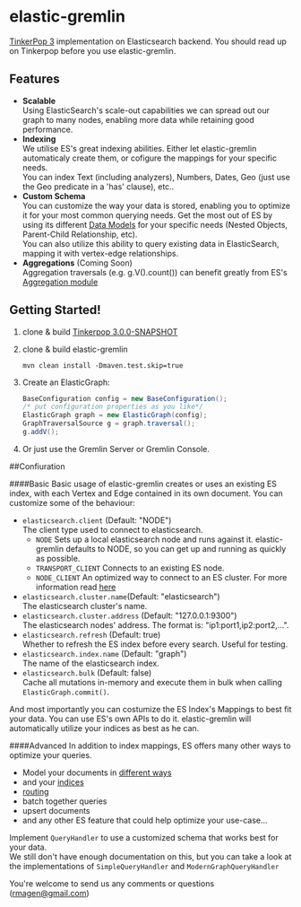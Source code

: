 # elastic-gremlin

[TinkerPop 3](http://tinkerpop.incubator.apache.org/docs/3.0.0-SNAPSHOT/) implementation on Elasticsearch backend. You should read up on Tinkerpop before you use elastic-gremlin.

## Features   
- **Scalable** <br> 
   Using ElasticSearch's scale-out capabilities we can spread out our graph to many nodes, enabling more data while retaining good performance.
- **Indexing** <br>
We utilise ES's great indexing abilities. Either let elastic-gremlin automaticaly create them, or cofigure the mappings for your specific needs. <br> 
You can index Text (including analyzers), Numbers, Dates, Geo (just use the Geo predicate in a 'has' clause), etc..
- **Custom Schema** <br>
You can customize the way your data is stored, enabling you to optimize it for your most common querying needs. Get the most out of ES by using its different [Data Models](https://www.elastic.co/guide/en/elasticsearch/guide/current/modeling-your-data.html) for your specific needs (Nested Objects, Parent-Child Relationship, etc).<br>
You can also utilize this ability to query existing data in ElasticSearch, mapping it with vertex-edge relationships.
- **Aggregations** (Coming Soon) <br>
Aggregation traversals (e.g. g.V().count()) can benefit greatly from ES's [Aggregation module](https://www.elastic.co/guide/en/elasticsearch/reference/1.x/search-aggregations.html)


## Getting Started!
1. clone & build [Tinkerpop 3.0.0-SNAPSHOT](https://github.com/apache/incubator-tinkerpop/tree/master)
2. clone & build elastic-gremlin
    
    ```mvn clean install -Dmaven.test.skip=true```
3. Create an ElasticGraph:
   
    ```java
    BaseConfiguration config = new BaseConfiguration();
    /* put configuration properties as you like*/
    ElasticGraph graph = new ElasticGraph(config);
    GraphTraversalSource g = graph.traversal();
    g.addV();
    ```
4. Or just use the Gremlin Server or Gremlin Console.


##Confiuration

####Basic
Basic usage of elastic-gremlin creates or uses an existing ES index, with each Vertex and Edge contained in its own document.
You can customize some of the behaviour:

- `elasticsearch.client` (Default: "NODE") <br>
   The client type used to connect to elasticsearch. 
  - `NODE` Sets up a local elasticsearch node and runs against it. elastic-gremlin defaults to NODE, so you can get up and running as quickly as possible.
  - `TRANSPORT_CLIENT` Connects to an existing ES node.
  - `NODE_CLIENT` An optimized way to connect to an ES cluster. 
For more information read [here](http://www.elastic.co/guide/en/elasticsearch/client/java-api/current/client.html)
- `elasticsearch.cluster.name`(Default: "elasticsearch")<br>
The elasticsearch cluster's name.
- `elasticsearch.cluster.address` (Default: "127.0.0.1:9300") <br>
The elasticsearch nodes' address. The format is: "ip1:port1,ip2:port2,...".
- `elasticsearch.refresh` (Default: true) <br>
Whether to refresh the ES index before every search. Useful for testing.
- `elasticsearch.index.name` (Default: "graph")<br>
The name of the elasticsearch index.
- `elasticsearch.bulk` (Default: false) <br>
Cache all mutations in-memory and execute them in bulk when calling `ElasticGraph.commit()`.

And most importantly you can costumize the ES Index's Mappings to best fit your data. You can use ES's own APIs to do it. elastic-gremlin will automatically utilize your indices as best as he can.


####Advanced
In addition to index mappings, ES offers many other ways to optimize your queries.
- Model your documents in [different ways](https://www.elastic.co/guide/en/elasticsearch/guide/current/modeling-your-data.html)
- and your [indices](https://www.elastic.co/guide/en/elasticsearch/guide/current/time-based.html)
- [routing](https://www.elastic.co/blog/customizing-your-document-routing)
- batch together queries 
- upsert documents
- and any other ES feature that could help optimize your use-case...

Implement `QueryHandler` to use a customized schema that works best for your data. <br>
We still don't have enough documentation on this, but you can take a look at the implementations of `SimpleQueryHandler` and `ModernGraphQueryHandler`



You're welcome to send us any comments or questions (rmagen@gmail.com)



